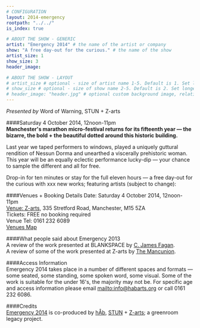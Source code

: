 ```yaml
---
# CONFIGURATION
layout: 2014-emergency
rootpath: "../../"
is_index: true

# ABOUT THE SHOW - GENERIC
artist: "Emergency 2014" # the name of the artist or company
show: "A free day-out for the curious." # the name of the show
artist_size: 1
show_size: 3
header_image:

# ABOUT THE SHOW - LAYOUT
# artist_size # optional - size of artist name 1-5. Default is 1. Set longer names to lower values
# show_size # optional - size of show name 2-5. Default is 2. Set longer names to lower values
# header_image: "header.jpg" # optional custom background image, relative to current page
---
```

*Presented by* Word of Warning, STUN + Z-arts          

####Saturday 4 October 2014, 12noon-11pm             
**Manchester's marathon micro-festival returns for its fifteenth year — the bizarre, the bold + the beautiful dotted around this historic building.**       
          
Last year we taped performers to windows, played a uniquely guttural rendition of Nessun Dorma and unearthed a viscerally prehistoric woman. This year will be an equally eclectic performance lucky-dip — your chance to sample the different and all for free.         

Drop-in for ten minutes or stay for the full eleven hours — a free day-out for the curious with xxx new works; featuring artists (subject to change):        
      
####Venues + Booking Details
Date: Saturday 4 October 2014, 12noon-11pm    
[Venue: Z-arts](http://www.z-arts.org/about-us/getting-here), 335 Stretford Road, Manchester, M15 5ZA        
Tickets: FREE no booking required        
Venue Tel: 0161 232 6089    
[Venues Map](http://bit.ly/1bFUlqt)       
            
####What people said about Emergency 2013        
A review of the work presented at BLANKSPACE by [C. James Fagan](http://confusedguff.blogspot.co.uk/2013/10/emergency-2013.html).        
A review of some of the work presented at Z-arts by [The Mancunion](http://mancunion.com/2013/10/17/emergency2013).        
        
####Access Information    
Emergency 2014 takes place in a number of different spaces and formats — some seated, some standing, some spoken word, some visual. Some of the work is suitable for the under 16's, the majority may not be. For specific age and access information please email <mailto:info@habarts.org> or call 0161 232 6086.    
            
####Credits         
[Emergency 2014](/hab/emergency) is co-produced by [hÅb](/hab), [STUN](http://stunlive.com/) + [Z-arts](http://www.z-arts.org); a greenroom legacy project.
